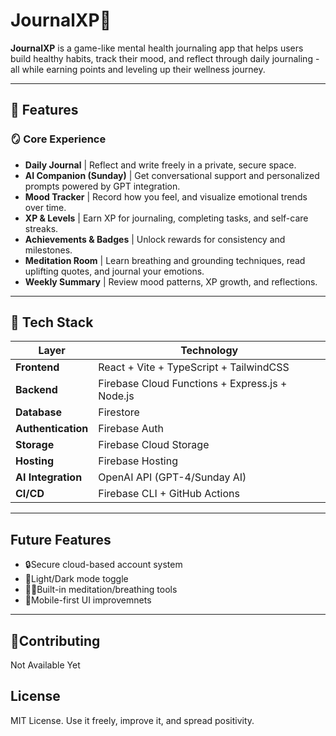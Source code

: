 # JournalXP🧠

**JournalXP** is a game-like mental health journaling app that helps users build healthy habits, track their mood, and reflect through daily journaling - all while earning points and leveling up their wellness journey.

---

## 🌟 Features

### 🪞 Core Experience

- **Daily Journal** | Reflect and write freely in a private, secure space.
- **AI Companion (Sunday)** | Get conversational support and personalized prompts powered by GPT integration.
- **Mood Tracker** | Record how you feel, and visualize emotional trends over time.
- **XP & Levels** | Earn XP for journaling, completing tasks, and self-care streaks.
- **Achievements & Badges** | Unlock rewards for consistency and milestones.
- **Meditation Room** | Learn breathing and grounding techniques, read uplifting quotes, and journal your emotions.
- **Weekly Summary** | Review mood patterns, XP growth, and reflections.

---

## 🧩 Tech Stack

| Layer | Technology |
|-------|-------------|
| **Frontend** | React + Vite + TypeScript + TailwindCSS |
| **Backend** | Firebase Cloud Functions + Express.js + Node.js |
| **Database** | Firestore |
| **Authentication** | Firebase Auth |
| **Storage** | Firebase Cloud Storage |
| **Hosting** | Firebase Hosting |
| **AI Integration** | OpenAI API (GPT-4/Sunday AI) |
| **CI/CD** | Firebase CLI + GitHub Actions |

---



## Future Features

- 🔒Secure cloud-based account system
- 🌙Light/Dark mode toggle
- 🧘‍♀️Built-in meditation/breathing tools
- 📱Mobile-first UI improvemnets

---

## 🙌Contributing

Not Available Yet

## License

MIT License. Use it freely, improve it, and spread positivity.
